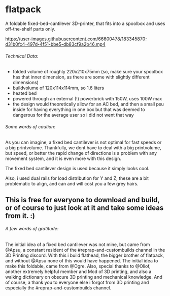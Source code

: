 # flatpack
A foldable fixed-bed-cantilever 3D-printer, that fits into a spoolbox and uses off-the-shelf parts only.

https://user-images.githubusercontent.com/66600478/183345870-d31b0fc4-497d-4f51-bbe5-db83cf9a2b46.mp4


###### Technical Data:
- folded volume of roughly 220x210x75mm (so, make sure your spoolbox has that inner dimension, as there are some with slightly different dimensions)
- buildvolume of 120x114x114mm, so 1.6 liters
- heated bed
- powered through an external (!) powerbrick with 150W, uses 100W max
- the design would theoretically allow for an AC bed, and then a small psu inside for having everything in one box
but that was deemed to dangerous for the average user so i did not went that way

###### Some words of caution:
As you can imagine, a fixed bed cantilever is not optimal for fast speeds or a big printvolume.
Thankfully, we dont have to deal with a big printvolume, but speed, or better the rapid change of
directions is a problem with any movement system, and it is even more with this design.

The fixed bed cantilever design is used because it simply looks cool.

Also, i used dual rails for load distribution for Y and Z; these are a bit problematic to align, and
can and will cost you a few grey hairs.


## This is free for everyone to download and build, or of course to just look at it and take some ideas from it. :)


###### A few words of gratitude:
The initial idea of a fixed bed cantilever was not mine, but came from @Apsu, a constant resident of the
#reprap-and-custombuilds channel in the 3D Printing discord.
With this i build flathead, the bigger brother of flatpack, and without @Apsu none of this would have happened.
The initial idea to make this foldable, came from @Ogre.
Also, special thanks to @Oliof, another extremely helpful member and Mod of 3D printing, and also a walking dictionary
on obscure 3D printing and mechanical knowledge.
And of course, a thank you to everyone else i forgot from 3D printing and especially the #reprap-and-custombuilds channel.
